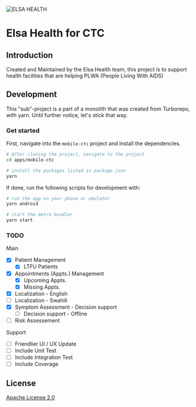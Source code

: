 ![ELSA HEALTH](https://www.elsa.health/elsa-logo.png)

# Elsa Health for CTC

## Introduction

Created and Maintained by the Elsa.Health team, this project is to support health facilities that are helping PLWA (People Living With AIDS)

## Development

This "sub"-project is a part of a monolith that was created from Turborepo, with yarn. Until further notice, let's stick that way.

### Get started

First, navigate into the `mobile-ctc` project and install the dependencies.

```bash
# After cloning the project, navigate to the project
cd apps/mobile-ctc

# install the packages listed in package.json
yarn
```

If done, run the following scripts for development with:

```bash
# run the app on your phone or emulator
yarn android

# start the metro bundler
yarn start
```

### TODO

Main

- [x] Patient Management
  - [x] LTFU Patients
- [x] Appointments (Appts.) Management
  - [x] Upcoming Appts.
  - [x] Missing Appts.
- [x] Localization - English
- [ ] Localization - Swahili
- [x] Symptom Assessment - Decision support
  - [ ] Decision support - Offline
- [ ] Risk Assessement

Support

- [ ] Friendlier UI / UX Update
- [ ] Include Unit Test
- [ ] Include Integration Test
- [ ] Include Coverage

## License

[Apache License 2.0](./LICENSE)
